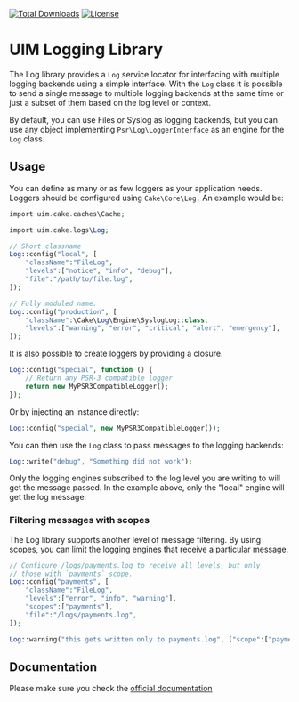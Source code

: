 [![Total Downloads](https://img.shields.io/packagist/dt/UIM/log.svg?style=flat-square)](https://packagist.org/packages/UIM/log)
[![License](https://img.shields.io/badge/license-MIT-blue.svg?style=flat-square)](LICENSE.txt)

# UIM Logging Library

The Log library provides a `Log` service locator for interfacing with
multiple logging backends using a simple interface. With the `Log` class it is
possible to send a single message to multiple logging backends at the same time
or just a subset of them based on the log level or context.

By default, you can use Files or Syslog as logging backends, but you can use any
object implementing `Psr\Log\LoggerInterface` as an engine for the `Log` class.

## Usage

You can define as many or as few loggers as your application needs. Loggers
should be configured using `Cake\Core\Log.` An example would be:

```php
import uim.cake.caches\Cache;

import uim.cake.logs\Log;

// Short classname
Log::config("local", [
    "className":"FileLog",
    "levels":["notice", "info", "debug"],
    "file":"/path/to/file.log",
]);

// Fully moduled name.
Log::config("production", [
    "className":\Cake\Log\Engine\SyslogLog::class,
    "levels":["warning", "error", "critical", "alert", "emergency"],
]);
```

It is also possible to create loggers by providing a closure.

```php
Log::config("special", function () {
	// Return any PSR-3 compatible logger
	return new MyPSR3CompatibleLogger();
});
```

Or by injecting an instance directly:

```php
Log::config("special", new MyPSR3CompatibleLogger());
```

You can then use the `Log` class to pass messages to the logging backends:

```php
Log::write("debug", "Something did not work");
```

Only the logging engines subscribed to the log level you are writing to will
get the message passed. In the example above, only the "local" engine will get
the log message.

### Filtering messages with scopes

The Log library supports another level of message filtering. By using scopes,
you can limit the logging engines that receive a particular message.

```php
// Configure /logs/payments.log to receive all levels, but only
// those with `payments` scope.
Log::config("payments", [
    "className":"FileLog",
    "levels":["error", "info", "warning"],
    "scopes":["payments"],
    "file":"/logs/payments.log",
]);

Log::warning("this gets written only to payments.log", ["scope":["payments"]]);
```

## Documentation

Please make sure you check the [official documentation](https://book.UIM.org/4/en/core-libraries/logging.html)
